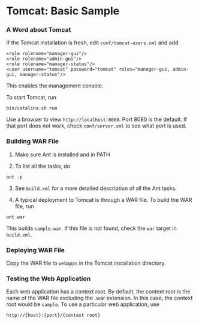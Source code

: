 Tomcat: Basic Sample
====================

### A Word about Tomcat

If the Tomcat installation is fresh, edit `conf/tomcat-users.xml` and add

```
<role rolename="manager-gui"/>
<role rolename="admin-gui"/>
<role rolename="manager-status"/>
<user username="tomcat" password="tomcat" roles="manager-gui, admin-gui, manager-status"/>
```

This enables the management console.

To start Tomcat, run
```
bin/catalina.sh run
```

Use a browser to view `http://localhost:8080`.  Port 8080 is the default.  If
that port does not work, check `conf/server.xml` to see what port is used.

### Building WAR File
1. Make sure Ant is installed and in PATH

2. To list all the tasks, do 
```
ant -p
```

3. See `build.xml` for a more detailed description of all the Ant tasks.

4. A typical deployment to Tomcat is through a WAR file.  To build the
WAR file, run
```
ant war
```

This builds `sample.war`.  If this file is not found, check the `war` target
in `build.xml`.

### Deploying WAR File
Copy the WAR file to `webapps` in the Tomcat installation directory.

### Testing the Web Application
Each web application has a context root.  By default, the context root is the
name of the WAR file excluding the .war extension.  In this case, the context
root would be `sample`.  To use a particular web application, use
```
http://{host}:{port}/{context root}
```
